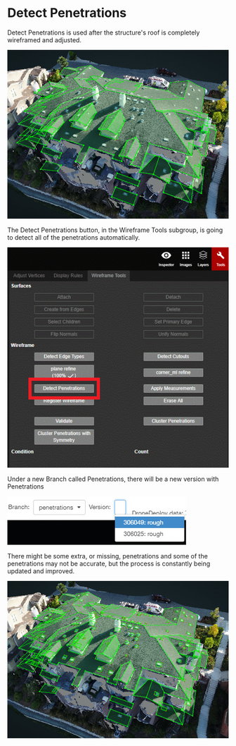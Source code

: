 # Detect Penetrations

 Detect Penetrations is used after the structure's roof is completely wireframed and adjusted.

![](../../.gitbook/assets/2018-08-16_13-40-21.jpg)

The Detect Penetrations button, in the Wireframe Tools subgroup, is going to detect all of the penetrations automatically.

![](../../.gitbook/assets/detect-penetrations-button_qaproject8583.gif)

Under a new Branch called Penetrations, there will be a new version with Penetrations

![](../../.gitbook/assets/2018-08-16_13-38-21.jpg)

There might be some extra, or missing, penetrations and some of the penetrations may not be accurate, but the process is constantly being updated and improved.

![](../../.gitbook/assets/2018-08-16_13-40-03.jpg)


